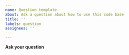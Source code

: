 ```yaml
---
name: Question template
about: Ask a question about how to use this code base
title: ''
labels: question
assignees: ''

---
```


**Ask your question**
